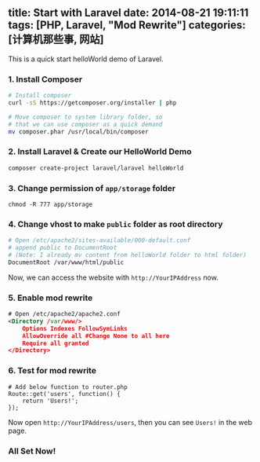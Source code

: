 title: Start with Laravel
date: 2014-08-21 19:11:11
tags: [PHP, Laravel, "Mod Rewrite"]
categories: [计算机那些事, 网站]
---
This is a quick start helloWorld demo of Laravel.
<!-- more -->
### 1. Install Composer
```bash
# Install composer
curl -sS https://getcomposer.org/installer | php

# Move composer to system library folder, so
# that we can use composer as a quick demand
mv composer.phar /usr/local/bin/composer
```

### 2. Install Laravel & Create our HelloWorld Demo
```bash
composer create-project laravel/laravel helloWorld
```

### 3. Change permission of `app/storage` folder
```
chmod -R 777 app/storage
```

### 4. Change vhost to make `public` folder as root directory
```bash
# Open /etc/apache2/sites-available/000-default.conf
# append public to DocumentRoot
# (Note: I already mv content from helloWorld folder to html folder)
DocumentRoot /var/www/html/public
```
Now, we can access the website with `http://YourIPAddress` now.

### 5. Enable mod rewrite
```xml
# Open /etc/apache2/apache2.conf
<Directory /var/www/>
    Options Indexes FollowSymLinks
    AllowOverride all #Change None to all here
    Require all granted
</Directory>
```
### 6. Test for mod rewrite
```
# Add below function to router.php
Route::get('users', function() {
    return 'Users!';
});
```
Now open `http://YourIPAddress/users`, then you can see `Users!` in the web page.

### All Set Now!
